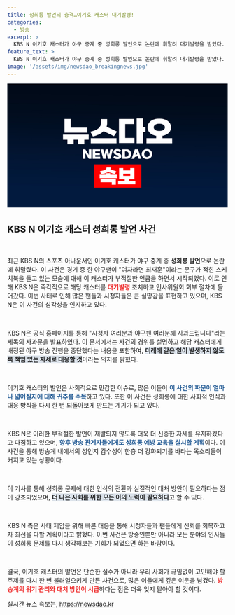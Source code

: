 ```yaml
---
title: 성희롱 발언의 충격…이기호 캐스터 대기발령!
categories:
  - 방송
excerpt: >
  KBS N 이기호 캐스터가 야구 중계 중 성희롱 발언으로 논란에 휘말려 대기발령을 받았다. KBS N은 즉각 사과하며 인사위원회 절차를 시작했다. 과연 후폭풍은 얼마나 클까?
feature_text: >
  KBS N 이기호 캐스터가 야구 중계 중 성희롱 발언으로 논란에 휘말려 대기발령을 받았다. KBS N은 즉각 사과하며 인사위원회 절차를 시작했다. 과연 후폭풍은 얼마나 클까?
image: '/assets/img/newsdao_breakingnews.jpg'
---
```


<p><img src="/assets/img/newsdao_breakingnews.jpg" alt="flaretime 속보" /></p>

<h2 data-ke-size="size26">KBS N 이기호 캐스터 성희롱 발언 사건</h2>

<p data-ke-size="size16">&nbsp;</p>

<p>최근 KBS N의 스포츠 아나운서인 이기호 캐스터가 야구 중계 중 <b>성희롱 발언</b>으로 논란에 휘말렸다. 이 사건은 경기 중 한 야구팬이 "여자라면 최재훈"이라는 문구가 적힌 스케치북을 들고 있는 모습에 대해 이 캐스터가 부적절한 언급을 하면서 시작되었다. 이로 인해 KBS N은 즉각적으로 해당 캐스터를 <b><span style="color: #ee2323;">대기발령</span></b> 조치하고 인사위원회 회부 절차에 들어갔다. 이번 사태로 인해 많은 팬들과 시청자들은 큰 실망감을 표현하고 있으며, KBS N은 이 사건의 심각성을 인지하고 있다. </p>

<p data-ke-size="size16">&nbsp;</p>

<p>KBS N은 공식 홈페이지를 통해 "시청자 여러분과 야구팬 여러분께 사과드립니다"라는 제목의 사과문을 발표하였다. 이 문서에서는 사건의 경위를 설명하고 해당 캐스터에게 배정된 야구 방송 진행을 중단했다는 내용을 포함하여, <b><span style="background-color: #21538527;">미래에 같은 일이 발생하지 않도록 책임 있는 자세로 대응할 것</span></b>이라는 의지를 밝혔다. </p>

<p data-ke-size="size16">&nbsp;</p>

<p>이기호 캐스터의 발언은 사회적으로 민감한 이슈로, 많은 이들이 <b><span style="color: #1a5490;">이 사건의 파문이 얼마나 넓어질지에 대해 귀추를 주목</span></b>하고 있다. 또한 이 사건은 성희롱에 대한 사회적 인식과 대응 방식을 다시 한 번 되돌아보게 만드는 계기가 되고 있다. </p>

<p data-ke-size="size16">&nbsp;</p>

<p>KBS N은 이러한 부적절한 발언이 재발되지 않도록 더욱 더 신중한 자세를 유지하겠다고 다짐하고 있으며, <b><span style="color: #1a5490;">향후 방송 관계자들에게도 성희롱 예방 교육을 실시할 계획</span></b>이다. 이 사건을 통해 방송계 내에서의 성인지 감수성이 한층 더 강화되기를 바라는 목소리들이 커지고 있는 상황이다. </p>

<p data-ke-size="size16">&nbsp;</p>

<p>이 기사를 통해 성희롱 문제에 대한 인식의 전환과 실질적인 대처 방안이 필요하다는 점이 강조되었으며, <b><span style="background-color: #21538527;">더 나은 사회를 위한 모든 이의 노력이 필요하다</span></b>고 할 수 있다. </p>

<p data-ke-size="size16">&nbsp;</p>

<p>KBS N 측은 사태 제압을 위해 빠른 대응을 통해 시청자들과 팬들에게 신뢰를 회복하고자 최선을 다할 계획이라고 밝혔다. 이번 사건은 방송인뿐만 아니라 모든 분야의 인사들이 성희롱 문제를 다시 생각해보는 기회가 되었으면 하는 바람이다. </p>

<p data-ke-size="size16">&nbsp;</p>

<p>결국, 이기호 캐스터의 발언은 단순한 실수가 아니라 우리 사회가 끊임없이 고민해야 할 주제를 다시 한 번 불러일으키게 만든 사건으로, 많은 이들에게 깊은 여운을 남겼다. <b><span style="color: #ee2323;">방송계의 위기 관리와 대처 방안이 시급</span></b>하다는 점은 더욱 잊지 말아야 할 것이다.</p>
실시간 뉴스 속보는, <a href="https://newsdao.kr" rel="dofollow">https://newsdao.kr</a>


